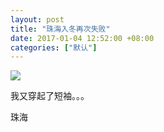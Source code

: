 ```yaml
---
layout: post
title: "珠海入冬再次失败"
date: 2017-01-04 12:52:00 +08:00
categories: ["默认"]
---
```


![](https://www.imsun.org/usr/uploads/2017/01/wp-1483505514689.png)

我又穿起了短袖。。。

珠海